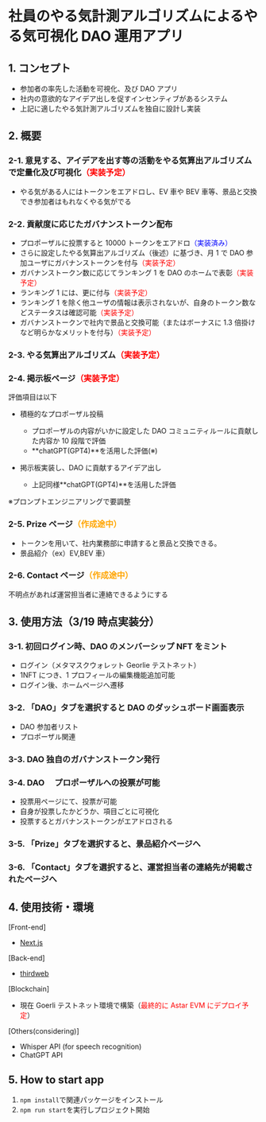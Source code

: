 # 社員のやる気計測アルゴリズムによるやる気可視化 DAO 運用アプリ

## 1. コンセプト

- 参加者の率先した活動を可視化、及び DAO アプリ
- 社内の意欲的なアイデア出しを促すインセンティブがあるシステム
- 上記に適したやる気計測アルゴリズムを独自に設計し実装

## 2. 概要

### 2-1. 意見する、アイデアを出す等の活動をやる気算出アルゴリズムで定量化及び可視化<font color = "red">（実装予定）</font>

- やる気がある人にはトークンをエアドロし、EV 車や BEV 車等、景品と交換でき参加者はもれなくやる気がでる

### 2-2. 貢献度に応じたガバナンストークン配布

- プロポーザルに投票すると 10000 トークンをエアドロ<font color = "blue">（実装済み）</font>
- さらに設定したやる気算出アルゴリズム（後述）に基づき、月 1 で DAO 参加ユーザにガバナンストークンを付与<font color = "red">（実装予定）</font>
- ガバナンストークン数に応じてランキング 1 を DAO のホームで表彰<font color = "red">（実装予定）</font>
- ランキング 1 には、更に付与<font color = "red">（実装予定）</font>
- ランキング 1 を除く他ユーザの情報は表示されないが、自身のトークン数などステータスは確認可能<font color = "red">（実装予定）</font>
- ガバナンストークンで社内で景品と交換可能（またはボーナスに 1.3 倍掛けなど明らかなメリットを付与）<font color = "red">（実装予定）</font>

### 2-3. やる気算出アルゴリズム<font color = "red">（実装予定）</font>

### 2-4. 掲示板ページ<font color = "red">（実装予定）</font>

評価項目は以下

- 積極的なプロポーザル投稿

  - プロポーザルの内容がいかに設定した DAO コミュニティルールに貢献した内容か 10 段階で評価
  - **chatGPT(GPT4)**を活用した評価(※)

- 掲示板実装し、DAO に貢献するアイデア出し
  - 上記同様**chatGPT(GPT4)**を活用した評価

※プロンプトエンジニアリングで要調整

### 2-5. Prize ページ<font color = "orange">（作成途中）</font>

- トークンを用いて、社内業務部に申請すると景品と交換できる。
- 景品紹介（ex）EV,BEV 車）

### 2-6. Contact ページ<font color = "orange">（作成途中）</font>

不明点があれば運営担当者に連絡できるようにする

## 3. 使用方法（3/19 時点実装分）

### 3-1. 初回ログイン時、DAO のメンバーシップ NFT をミント

- ログイン（メタマスクウォレット Georlie テストネット）
- 1NFT につき、1 プロフィールの編集機能追加可能
- ログイン後、ホームページへ遷移

### 3-2. 「DAO」タブを選択すると DAO のダッシュボード画面表示

- DAO 参加者リスト
- プロポーザル関連

### 3-3. DAO 独自のガバナンストークン発行

### 3-4. DAO 　プロポーザルへの投票が可能

- 投票用ページにて、投票が可能
- 自身が投票したかどうか、項目ごとに可視化
- 投票するとガバナンストークンがエアドロされる

### 3-5. 「Prize」タブを選択すると、景品紹介ページへ

### 3-6. 「Contact」タブを選択すると、運営担当者の連絡先が掲載されたページへ

## 4. 使用技術・環境

[Front-end]

- [Next.js](https://nextjs.org/)

[Back-end]

- [thirdweb](https://thirdweb.com/)

[Blockchain]

- 現在 Goerli テストネット環境で構築（<font color="red">最終的に Astar EVM にデプロイ予定</font>）

[Others(considering)]

- Whisper API (for speech recognition)
- ChatGPT API

## 5. How to start app

1. `npm install`で関連パッケージをインストール
2. `npm run start`を実行しプロジェクト開始
